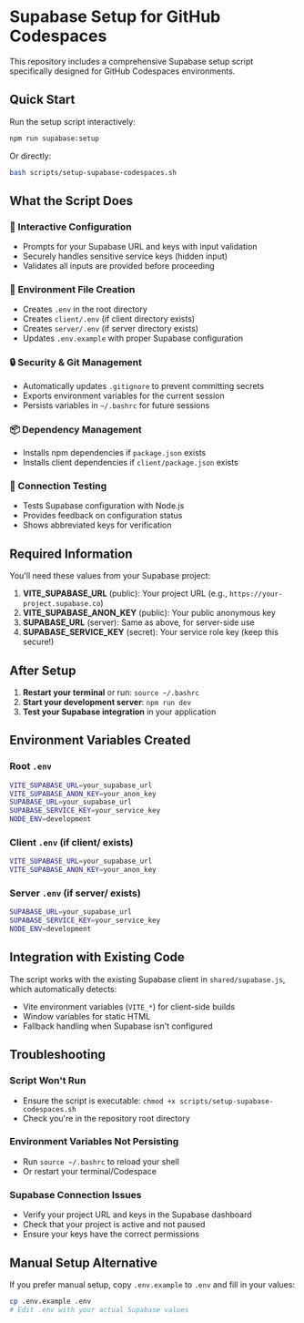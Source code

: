 # Supabase Setup for GitHub Codespaces

This repository includes a comprehensive Supabase setup script specifically designed for GitHub Codespaces environments.

## Quick Start

Run the setup script interactively:

```bash
npm run supabase:setup
```

Or directly:

```bash
bash scripts/setup-supabase-codespaces.sh
```

## What the Script Does

### 🔧 Interactive Configuration
- Prompts for your Supabase URL and keys with input validation
- Securely handles sensitive service keys (hidden input)
- Validates all inputs are provided before proceeding

### 📄 Environment File Creation
- Creates `.env` in the root directory
- Creates `client/.env` (if client directory exists)
- Creates `server/.env` (if server directory exists)
- Updates `.env.example` with proper Supabase configuration

### 🔒 Security & Git Management
- Automatically updates `.gitignore` to prevent committing secrets
- Exports environment variables for the current session
- Persists variables in `~/.bashrc` for future sessions

### 📦 Dependency Management
- Installs npm dependencies if `package.json` exists
- Installs client dependencies if `client/package.json` exists

### 🧪 Connection Testing
- Tests Supabase configuration with Node.js
- Provides feedback on configuration status
- Shows abbreviated keys for verification

## Required Information

You'll need these values from your Supabase project:

1. **VITE_SUPABASE_URL** (public): Your project URL (e.g., `https://your-project.supabase.co`)
2. **VITE_SUPABASE_ANON_KEY** (public): Your public anonymous key
3. **SUPABASE_URL** (server): Same as above, for server-side use
4. **SUPABASE_SERVICE_KEY** (secret): Your service role key (keep this secure!)

## After Setup

1. **Restart your terminal** or run: `source ~/.bashrc`
2. **Start your development server**: `npm run dev`
3. **Test your Supabase integration** in your application

## Environment Variables Created

### Root `.env`
```bash
VITE_SUPABASE_URL=your_supabase_url
VITE_SUPABASE_ANON_KEY=your_anon_key
SUPABASE_URL=your_supabase_url
SUPABASE_SERVICE_KEY=your_service_key
NODE_ENV=development
```

### Client `.env` (if client/ exists)
```bash
VITE_SUPABASE_URL=your_supabase_url
VITE_SUPABASE_ANON_KEY=your_anon_key
```

### Server `.env` (if server/ exists)
```bash
SUPABASE_URL=your_supabase_url
SUPABASE_SERVICE_KEY=your_service_key
NODE_ENV=development
```

## Integration with Existing Code

The script works with the existing Supabase client in `shared/supabase.js`, which automatically detects:
- Vite environment variables (`VITE_*`) for client-side builds
- Window variables for static HTML
- Fallback handling when Supabase isn't configured

## Troubleshooting

### Script Won't Run
- Ensure the script is executable: `chmod +x scripts/setup-supabase-codespaces.sh`
- Check you're in the repository root directory

### Environment Variables Not Persisting
- Run `source ~/.bashrc` to reload your shell
- Or restart your terminal/Codespace

### Supabase Connection Issues
- Verify your project URL and keys in the Supabase dashboard
- Check that your project is active and not paused
- Ensure your keys have the correct permissions

## Manual Setup Alternative

If you prefer manual setup, copy `.env.example` to `.env` and fill in your values:

```bash
cp .env.example .env
# Edit .env with your actual Supabase values
```